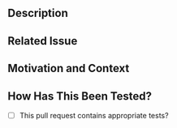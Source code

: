 <!------------------------------------------------------------------->
<!--- Provide a general summary of your changes in the Title above -->
<!--- Please, label your PR correctly as a fix, enhancement, etc.  -->
<!------------------------------------------------------------------->

## Description
<!-------------------------------------->
<!--- Describe your changes in detail -->
<!-------------------------------------->

## Related Issue
<!---------------------------------------------------------------------------------------->
<!--- This project only accepts pull requests related to open issues                    -->
<!--- If suggesting a new feature or change, please discuss it in an issue first        -->
<!--- If fixing a bug, there should be an issue describing it with steps to reproduce   -->
<!--- Write "Resolves #XXXX" in your comment to auto-close the issue that your PR fixes -->
<!---------------------------------------------------------------------------------------->

## Motivation and Context
<!--------------------------------------------------------------->
<!--- Why is this change required? What problem does it solve? -->
<!--------------------------------------------------------------->

## How Has This Been Tested?
<!---------------------------------------------------------------------------->
<!--- Please describe in detail how you tested your changes.                -->
<!--- Include details of your testing environment, and the tests you ran to -->
<!--- see how your change affects other areas of the code, etc.             -->
<!---------------------------------------------------------------------------->
- [ ] This pull request contains appropriate tests?
